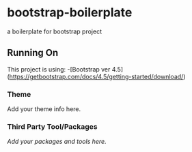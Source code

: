 # bootstrap-boilerplate

a boilerplate for bootstrap project

## Running On

This project is using: -[Bootstrap ver 4.5] (https://getbootstrap.com/docs/4.5/getting-started/download/)

### Theme

Add your theme info here.

### Third Party Tool/Packages

_Add your packages and tools here._
